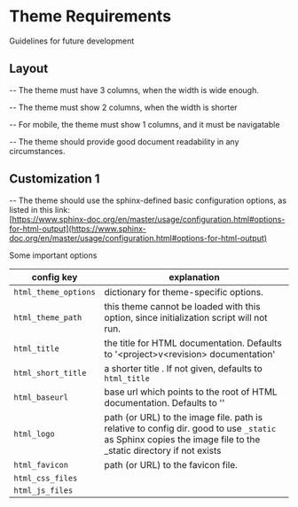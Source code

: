 # Theme Requirements

Guidelines for future development

## Layout

-- The theme must have 3 columns, when the width is wide enough.

-- The theme must show 2 columns, when the width is shorter

-- For mobile, the theme must show 1 columns, and it must be navigatable

-- The theme should provide good document readability in any circumstances.

## Customization 1

-- The theme should use the sphinx-defined basic configuration options, as listed in this link:   
[https://www.sphinx-doc.org/en/master/usage/configuration.html#options-for-html-output](https://www.sphinx-doc.org/en/master/usage/configuration.html#options-for-html-output)


Some important options

| config key                |     explanation    |
|---------------------------|--------------------|
|  `html_theme_options`     |  dictionary for theme-specific options.|
|  `html_theme_path`        |  this theme cannot be loaded with this option, since initialization script will not run.|
|  `html_title`             |  the title for HTML documentation. Defaults to '&lt;project>v&lt;revision> documentation'|
|  `html_short_title`       |  a shorter title . If not given, defaults to `html_title`|
|  `html_baseurl`           |  base url which points to the root of HTML documentation. Defaults to ''|
|  `html_logo`              |  path (or URL) to the image file. path is relative to config dir. good to use `_static` as Sphinx copies the image file to the _static directory if not exists |
|  `html_favicon`           |  path (or URL) to the favicon file. |
|  `html_css_files`         |  |
|  `html_js_files`          |  |

